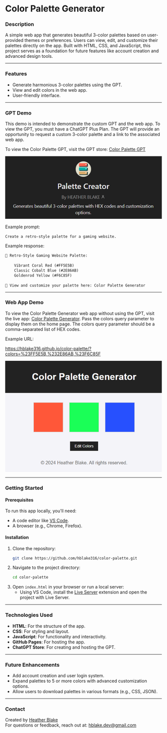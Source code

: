 # **Color Palette Generator**

### **Description**
A simple web app that generates beautiful 3-color palettes based on user-provided themes or preferences. Users can view, edit, and customize their palettes directly on the app. Built with HTML, CSS, and JavaScript, this project serves as a foundation for future features like account creation and advanced design tools.

---

### **Features**
- Generate harmonious 3-color palettes using the GPT.
- View and edit colors in the web app.
- User-friendly interface.

---

### **GPT Demo**
This demo is intended to demonstrate the custom GPT and the web app. To view the GPT, you must have a ChatGPT Plus Plan. The GPT will provide an opportunity to request a custom 3-color palette and a link to the associated web app.

To view the Color Palette GPT, visit the GPT store:  [Color Palette GPT](https://chatgpt.com/g/g-6755c739fdfc8191b0151bd06ce24cb4-palette-creator)

![Color Palette GPT - GPT Store](images/color-palette-gpt.png) 

Example prompt: 
    
    Create a retro-style palette for a gaming website.

Example response:

    🎨 Retro-Style Gaming Website Palette:

        Vibrant Coral Red (#FF5E5B)  
        Classic Cobalt Blue (#2E86AB)  
        Goldenrod Yellow (#F6C85F)  

    🔗 View and customize your palette here: Color Palette Generator

---

### **Web App Demo**

To view the Color Palette Generator web app without using the GPT, visit the live app: [Color Palette Generator](https://hblake316.github.io/color-palette/). Pass the colors query parameter to display them on the home page. The colors query parameter should be a comma-separated list of HEX codes.

Example URL: 

https://hblake316.github.io/color-palette/?colors=%23FF5E5B,%232E86AB,%23F6C85F

![Color Palette Generator - Home Page](images/color-palette-home.png)

---

### **Getting Started**

#### **Prerequisites**
To run this app locally, you'll need:
- A code editor like [VS Code](https://code.visualstudio.com/).
- A browser (e.g., Chrome, Firefox).

#### **Installation**
1. Clone the repository:
   ```bash
   git clone https://github.com/hblake316/color-palette.git

2. Navigate to the project directory:
   ```bash
   cd color-palette

3. Open `index.html` in your browser or run a local server:
   - Using VS Code, install the [Live Server](https://marketplace.visualstudio.com/items?itemName=ritwickdey.LiveServer) extension and open the project with Live Server.

---

### **Technologies Used**
- **HTML**: For the structure of the app.
- **CSS**: For styling and layout.
- **JavaScript**: For functionality and interactivity.
- **GitHub Pages**: For hosting the app.
- **ChatGPT Store**: For creating and hosting the GPT.

---

### **Future Enhancements**
- Add account creation and user login system.
- Expand palettes to 5 or more colors with advanced customization options.
- Allow users to download palettes in various formats (e.g., CSS, JSON).

---

### **Contact**
Created by [Heather Blake](https://github.com/hblake316)  
For questions or feedback, reach out at: hblake.dev@gmail.com
